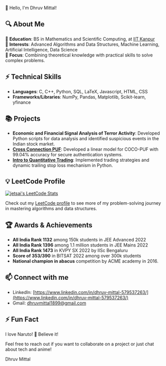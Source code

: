 👋 Hello, I'm Dhruv Mittal!

## 🔍 About Me
🏫 **Education**: BS in Mathematics and Scientific Computing, at [IIT Kanpur](https://www.iitk.ac.in/)  
🧠 **Interests**: Advanced Algorithms and Data Structures, Machine Learning, Artificial Intelligence, Data Science  
🎯 **Focus**: Combining theoretical knowledge with practical skills to solve complex problems.

## ⚡ Technical Skills
- **Languages**: C, C++, Python, SQL, LaTeX, Javascript, HTML, CSS
- **Frameworks/Libraries**: NumPy, Pandas, Matplotlib, Scikit-learn, yfinance

## 📚 Projects
- **Economic and Financial Signal Analysis of Terror Activity**: Developed Python scripts for data analysis and identified suspicious events in the Indian stock market.
- **[Cross Connection PUF](https://github.com/jiraiya1306/Coco-Puf)**: Developed a linear model for COCO-PUF with 99.04% accuracy for secure authentication systems.
- **[Intro to Quantitative Trading](https://github.com/jiraiya1306/Intro-to-Quantitative-Trading)**: Implemented trading strategies and dynamic trailing stop loss mechanism in Python.

## 💡 LeetCode Profile 
[![jetsai's LeetCode Stats](https://leetcode-stats.vercel.app/api?username=mdhruv22&theme=dark)](https://github.com/JeremyTsaii/leetcode-stats)

Check out my [LeetCode profile](https://leetcode.com/mdhruv22) to see more of my problem-solving journey in mastering algorithms and data structures.

## 🏆 Awards & Achievements
- **All India Rank 1132** among 150k students in JEE Advanced 2022
- **All India Rank 1396** among 1.1 million students in JEE Mains 2022
- **All India Rank 1473** in KVPY SX 2022 by IISc Bengaluru
- **Score of 353/390** in BITSAT 2022 among over 300k students
- **National champion in abacus** competition by ACME academy in 2016.


## 📫 Connect with me
- LinkedIn: [https://www.linkedin.com/in/dhruv-mittal-579537263/](https://www.linkedin.com/in/dhruv-mittal-579537263/)
- Gmail: [dhruvmittal1899@gmail.com](mailto:dhruvmittal1899@gmail.com)



## ⚡ Fun Fact
I love Naruto! 🍥 Believe it!


Feel free to reach out if you want to collaborate on a project or just chat about tech and anime!

Dhruv Mittal

